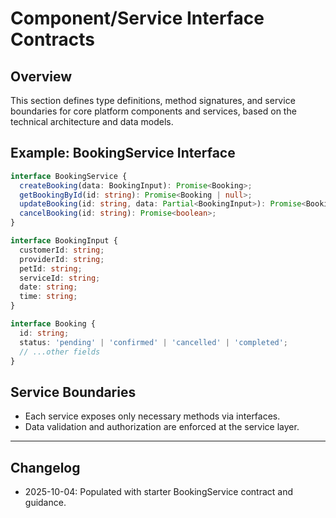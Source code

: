 # Component/Service Interface Contracts

## Overview
This section defines type definitions, method signatures, and service boundaries for core platform components and services, based on the technical architecture and data models.

## Example: BookingService Interface
```typescript
interface BookingService {
  createBooking(data: BookingInput): Promise<Booking>;
  getBookingById(id: string): Promise<Booking | null>;
  updateBooking(id: string, data: Partial<BookingInput>): Promise<Booking>;
  cancelBooking(id: string): Promise<boolean>;
}

interface BookingInput {
  customerId: string;
  providerId: string;
  petId: string;
  serviceId: string;
  date: string;
  time: string;
}

interface Booking {
  id: string;
  status: 'pending' | 'confirmed' | 'cancelled' | 'completed';
  // ...other fields
}
```

## Service Boundaries
- Each service exposes only necessary methods via interfaces.
- Data validation and authorization are enforced at the service layer.

---
## Changelog
- 2025-10-04: Populated with starter BookingService contract and guidance.
